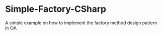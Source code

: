 # Simple-Factory-CSharp
A simple example on how to implement the factory method design pattern in C#.
